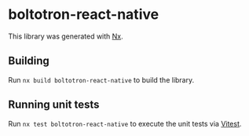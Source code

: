 # boltotron-react-native

This library was generated with [Nx](https://nx.dev).

## Building

Run `nx build boltotron-react-native` to build the library.

## Running unit tests

Run `nx test boltotron-react-native` to execute the unit tests via [Vitest](https://vitest.dev/).
